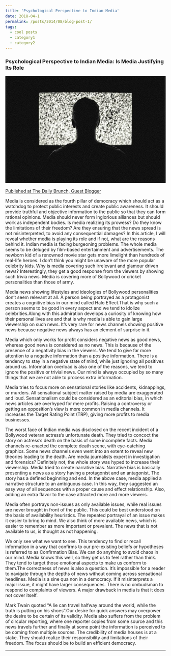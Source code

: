 ```yaml
---
title: 'Psychological Perspective to Indian Media'
date: 2018-04-1
permalink: /posts/2014/08/blog-post-1/
tags:
  - cool posts
  - category1
  - category2
---
```

### Psychological Perspective to Indian Media: Is Media Justifying Its Role

![Media Issue](/images/media_blog_3.jpg)

[Published at The Daily Brunch, Guest Blogger](http://thedailybrunch.com/2018/04/10/media-issues-is-media-justifying-its-role/?fbclid=IwAR39aBmS15xf85clNPDiizqqvpYuicJTMXYLpLC82oxRuIpCGDTJwUdsANk)

Media is considered as the fourth pillar of democracy which should act as a watchdog to protect public interests and create public awareness. It should provide truthful and objective information to the public so that they can form rational opinions. Media should never form inglorious alliances but should work as independent bodies. Is media realizing its prowess? Do they know the limitations of their freedom? Are they ensuring that the news spread is not misinterpreted, to avoid any consequential damages? In this article, I will reveal whether media is playing its role and if not, what are the reasons behind it. Indian media is facing burgeoning problems. The whole media seems to be deluged by film-based entertainment and advertisements. The newborn kid of a renowned movie star gets more limelight than hundreds of real-life heroes. I don’t think you might be unaware of the more popular celebrity kids. Why is media covering such irrelevant and glamour driven news? Interestingly, they get a good response from the viewers by showing such trivia news. Media is covering more of Bollywood or cricket personalities than those of army.

Media news showing lifestyles and ideologies of Bollywood personalities don’t seem relevant at all. A person being portrayed as a protagonist creates a cognitive bias in our mind called Halo Effect.That is why such a person seems to be good in every aspect and we tend to idolize celebrities.Along with this admiration develops a curiosity of knowing how their personal lives are and that is why media is able to gain large viewership on such news. It’s very rare for news channels showing positive news because negative news always has an element of surprise in it.

Media which only works for profit considers negative news as good news, whereas good news is considered as no news. This is because of the presence of a negativity bias in the viewers. We tend to give far more attention to a negative information than a positive information. There is a tendency to stay in a negative state of mind, while just ignoring all positives around us. Information overload is also one of the reasons, we tend to ignore the positive or trivial news. Our mind is always occupied by so many things that we are not able to process extra information.

Media tries to focus more on sensational stories like accidents, kidnappings, or murders. All sensational subject matter raised by media are exaggerated and loud. Sensationalism could be considered as an editorial bias, in which news articles are overhyped for mere profits. Raising a controversy or getting an opposition’s view is more common in media channels. It increases the Target Rating Point (TRP), giving more profits to media businesses.

The worst face of Indian media was disclosed on the recent incident of a Bollywood veteran actress’s unfortunate death. They tried to concoct the story on actress’s death on the basis of some incomplete facts. Media channels re-enacted the complete death scene, with eye-catching graphics. Some news channels even went into an extent to reveal new theories leading to the death. Are media journalists expert in investigation and forensics? Definitely not, the whole story was hyped to increase their viewership. Media tried to create narrative bias. Narrative bias is basically presenting a news as a story having a protagonist and an antagonist. The story has a defined beginning and end. In the above case, media applied a narrative structure to an ambiguous case. In this way, they suggested an easy way of all sequences with a proper cause and effect relationship. Also, adding an extra flavor to the case attracted more and more viewers.

Media often portrays non-issues as only available issues, while real issues are never brought in front of the public. This could be best understood on the basis of availability heuristics. The repeated portrayal of an issue makes it easier to bring to mind. We also think of more available news, which is easier to remember as more important or prevalent. The news that is not available to us, is thought as not happening.

We only see what we want to see. This tendency to find or recall information in a way that confirms to our pre-existing beliefs or hypotheses is referred to as Confirmation Bias. We can do anything to avoid chaos in our mind. Media knows this well, so they get us to feel rather than think. They tend to target those emotional aspects to make us conform to them.The correctness of news is also a question. It’s impossible for a reader to navigate through the depths of news without coming across sensational headlines. Media is a sine qua non in a democracy. If it misinterprets a major issue, it might have larger consequences. There is no ombudsman to respond to complaints of viewers. A major drawback in media is that it does not cover itself.

Mark Twain quoted “A lie can travel halfway around the world, while the truth is putting on his shoes”.Our desire for quick answers may overpower the desire to be certain of its validity. Media also suffers from the problem of circular reporting, where one reporter copies from some source and this news travels further and finally at some point the information is perceived to be coming from multiple sources. The credibility of media houses is at a stake. They should realize their responsibility and limitations of their freedom. The focus should be to build an efficient democracy.

------
